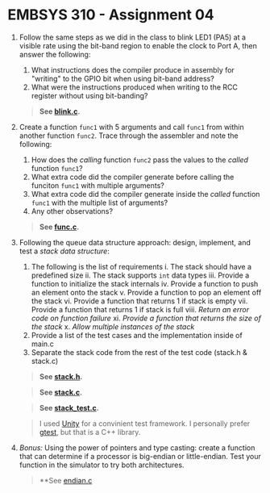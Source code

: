 # EMBSYS 310 - Assignment 04

1. Follow the same steps as we did in the class to blink LED1 (PA5) at a visible rate using the bit-band region to enable the clock to Port A, then answer the following:
    1. What instructions does the compiler produce in assembly for "writing" to the GPIO bit when using bit-band address?
    2. What were the instructions produced when writing to the RCC register without using bit-banding?

    >**See [blink.c](blink.c).**



2. Create a function `func1` with 5 arguments and call `func1` from within another function `func2`. Trace through the assembler and note the following:
    1. How does the *calling* function `func2` pass the values to the *called* function `func1`?
    2. What extra code did the compiler generate before calling the funciton `func1` with multiple arguments?
    3. What extra code did the compiler generate inside the *called* function `func1` with the multiple list of arguments?
    4. Any other observations?

    >**See [func.c](func.c).**



3. Following the queue data structure approach: design, implement, and test a *stack data structure*:
    1. The following is the list of requirements
        i. The stack should have a predefined size
        ii. The stack supports `int` data types
        iii. Provide a function to initialize the stack internals
        iv. Provide a function to push an element onto the stack
        v. Provide a function to pop an element off the stack
        vi. Provide a function that returns 1 if stack is empty
        vii. Provide a function that returns 1 if stack is full
        viii. *Return an error code on function failure*
        xi. *Provide a function that returns the size of the stack*
        x. *Allow multiple instances of the stack*
    2. Provide a list of the test cases and the implementation inside of main.c
    3. Separate the stack code from the rest of the test code (stack.h & stack.c)

    >**See [stack.h](stack.h).**

    >**See [stack.c](stack.c).**

    >**See [stack_test.c](stack_test.c).**

    >I used [Unity](http://www.throwtheswitch.org/unity) for a convinient test framework. I personally prefer [gtest](https://github.com/google/googletest), but that is a C++ library.



4. *Bonus:* Using the power of pointers and type casting: create a function that can determine if a processor is big-endian or little-endian. Test your function in the simulator to try both architectures.

    >**See [endian.c](endian.c)
